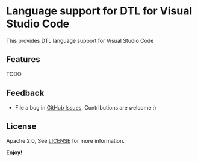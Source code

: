 # Language support for DTL for Visual Studio Code

This provides DTL language support for Visual Studio Code

## Features

TODO

## Feedback
* File a bug in [GitHub Issues](https://github.com/nsotgui/vscode-dtl/issues). Contributions are welcome :)


## License
Apache 2.0, See [LICENSE](LICENSE) for more information.

**Enjoy!**